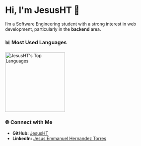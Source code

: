 # Hi, I'm JesusHT 👋

I’m a Software Engineering student with a strong interest in web development, particularly in the **backend** area.

<!-- most used languages -->

### 📊 Most Used Languages

<a href="#"><img alt="JesusHT's Top Languages" src="[https://github-readme-stats.vercel.app/api/top-langs/?username=JesusHT&layout=donut-vertical](https://github-readme-stats.vercel.app/api/top-langs/?username=anuraghazra&layout=donut)" height="192px"/></a>

### 🌐 Connect with Me
- **GitHub:** [JesusHT](https://github.com/JesusHT)
- **LinkedIn:** [Jesus Emmanuel Hernandez Torres](https://www.linkedin.com/in/jesus-emmanuel-hernandez-torres-821162253?utm_source=share&utm_campaign=share_via&utm_content=profile&utm_medium=android_app)

<!--
**JesusHT/JesusHT** is a ✨ _special_ ✨ repository because its `README.md` (this file) appears on your GitHub profile.

Here are some ideas to get you started:

- 🔭 I’m currently working on ...
- 🌱 I’m currently learning ...
- 👯 I’m looking to collaborate on ...
- 🤔 I’m looking for help with ...
- 💬 Ask me about ...
- 📫 How to reach me: ...
- 😄 Pronouns: ...
- ⚡ Fun fact: ...
-->
